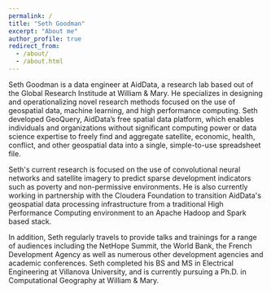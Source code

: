 ```yaml
---
permalink: /
title: "Seth Goodman"
excerpt: "About me"
author_profile: true
redirect_from:
  - /about/
  - /about.html
---
```


Seth Goodman is a data engineer at AidData, a research lab based out of the Global Research Institude at William & Mary. He specializes in designing and operationalizing novel research methods focused on the use of geospatial data, machine learning, and high performance computing. Seth developed GeoQuery, AidData’s free spatial data platform, which enables individuals and organizations without significant computing power or data science expertise to freely find and aggregate satellite, economic, health, conflict, and other geospatial data into a single, simple-to-use spreadsheet file.

Seth's current research is focused on the use of convolutional neural networks and satellite imagery to predict sparse development indicators such as poverty and non-permissive environments. He is also currently working in partnership with the Cloudera Foundation to transition AidData's geospatial data processing infrastructure from a traditional High Performance Computing environment to an Apache Hadoop and Spark based stack.

In addition, Seth regularly travels to provide talks and trainings for a range of audiences including the NetHope Summit, the World Bank, the French Development Agency as well as numerous other development agencies and academic conferences. Seth completed his BS and MS in Electrical Engineering at Villanova University, and is currently pursuing a Ph.D. in Computational Geography at William & Mary.
